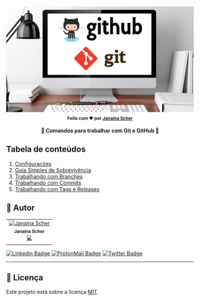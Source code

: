 <h4 align="center"> 
	<img alt="Guia Git e GitHub" src="images/github-git.png" width="750">
	<br>
    <sub> Feito com ❤️ por <a href="https://github.com/janascher">Janaína Scher</a></sub>
	<br><br>
	🚧 Comandos para trabalhar com Git e GitHub 🚧
</h4>

## Tabela de conteúdos

1. [Configurações](./comandos/configuracoes.md)
2. [Guia Simples de Sobrevivência](./comandos/guia-simples-de-sobrevivencia.md)
3. [Trabalhando com Branches](./comandos/trabalhando-com-branches.md)
4. [Trabalhando com Commits](./comandos/trabalhando-com-commits.md)
5. [Trabalhando com Tags e Releases](./comandos/trabalhando-com-tags-releases.md)

## 🦸 Autor

<table>
	<tr>
		<td align="center">
			<a href="https://github.com/janascher">
				<img src="https://avatars.githubusercontent.com/u/79182711?v=4" width="100px;" alt="Janaína Scher"/>
				<br />
				<sub>
					<b>Janaína Scher</b>
				</sub>
			</a>
			<br />
			<a href="https://github.com/janascher/01-github-explorer/commits?author=janascher" title="Code">💻</a>
		</td>
	</tr>
</table>

[![Linkedin Badge](https://img.shields.io/badge/LinkedIn-0077B5?style=for-the-badge&logo=linkedin&logoColor=white)](https://www.linkedin.com/in/janainascher/) 
[![ProtonMail Badge](https://img.shields.io/badge/ProtonMail-8B89CC?style=for-the-badge&logo=protonmail&logoColor=white)](mailto:janainascher@protonmail.com)
[![Twitter Badge](https://img.shields.io/badge/Twitter-1DA1F2?style=for-the-badge&logo=twitter&logoColor=white)](https://twitter.com/janascher)

---

## 📝 Licença

Este projeto está sobre a licença [MIT](./LICENSE).